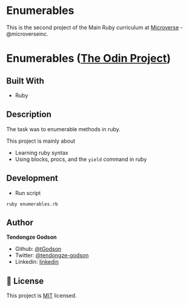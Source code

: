 # Enumerables

This is the second project of the Main Ruby curriculum at [Microverse](https:www.microverse.org/) - @microverseinc.

# Enumerables ([The Odin Project](https://github.com/TheOdinProject/curriculum/blob/master/ruby_programming/archive/basic_ruby/project_advanced_building_blocks.md#project-2-enumerable-methods))

## Built With

- Ruby

## Description

The task was to enumerable methods in ruby.

This project is mainly about

-  Learning ruby syntax
-  Using blocks, procs, and the `yield` command in ruby

## Development

* Run script
```
ruby enumerables.rb
```

<!-- ## Live Demo

[![Run on Repl.it](https://github.com/tGodson/Enumerables/tree/develop)](https://repl.it/github/Bluette1/bubble_sort) -->

## Author

**Tendongze Godson**
- Github: [@tGodson](https://github.com/tGodson) 
- Twitter: [@tendongze-godson](https://twitter.com/tendongze-godson) 
- Linkedin: [linkedin](https://linkedin.com/in/tendongze95) 

## 📝 License

This project is [MIT](https://opensource.org/licenses/MIT) licensed.